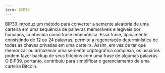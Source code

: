 ```yaml
---
term: BIP39
---
```


BIP39 introduz um método para converter a semente aleatória de uma carteira em uma sequência de palavras memoráveis e legíveis por humanos, conhecida como frase mnemônica. Essa frase, tipicamente consistindo de 12 ou 24 palavras, permite a regeneração determinística de todas as chaves privadas em uma carteira. Assim, em vez de ter que memorizar ou armazenar uma semente criptográfica complexa, os usuários podem fazer backup de seus bitcoins com uma frase de algumas palavras. O BIP39, portanto, contribuiu para simplificar o gerenciamento de uma carteira Bitcoin.